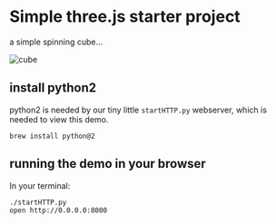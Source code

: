# Simple three.js starter project

a simple spinning cube...

![cube](screenshot.png)


## install python2
python2 is needed by our tiny little `startHTTP.py` webserver, which is needed to view this demo.
```
brew install python@2
```

## running the demo in your browser
In your terminal:

```
./startHTTP.py
open http://0.0.0.0:8000
```


